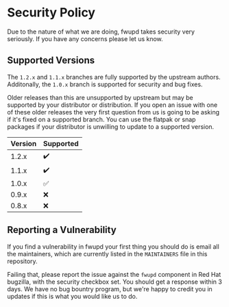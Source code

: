 # Security Policy

Due to the nature of what we are doing, fwupd takes security very seriously.
If you have any concerns please let us know.

## Supported Versions

The `1.2.x` and `1.1.x` branches are fully supported by the upstream authors.
Additonally, the `1.0.x` branch is supported for security and bug fixes.

Older releases than this are unsupported by upstream but may be supported by
your distributor or distribution. If you open an issue with one of these older
releases the very first question from us is going to be asking if it's fixed on
a supported branch. You can use the flatpak or snap packages if your distributor
is unwilling to update to a supported version.

| Version | Supported          |
| ------- | ------------------ |
| 1.2.x   | :heavy_check_mark: |
| 1.1.x   | :heavy_check_mark: |
| 1.0.x   | :white_check_mark: |
| 0.9.x   | :x:                |
| 0.8.x   | :x:                |

## Reporting a Vulnerability

If you find a vulnerability in fwupd your first thing you should do is email
all the maintainers, which are currently listed in the `MAINTAINERS` file in
this repository.

Failing that, please report the issue against the `fwupd` component in Red Hat
bugzilla, with the security checkbox set. You should get a response within 3
days. We have no bug bountry program, but we're happy to credit you in updates
if this is what you would like us to do.
